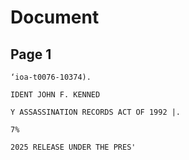 # Document

## Page 1

```text
‘ioa-t0076-10374).

IDENT JOHN F. KENNED

Y ASSASSINATION RECORDS ACT OF 1992 |.

7%

2025 RELEASE UNDER THE PRES'
```

